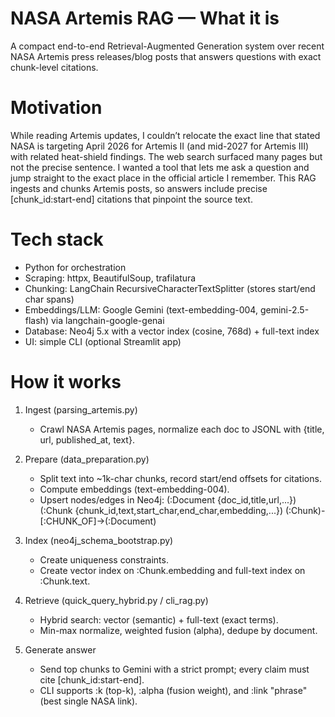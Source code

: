 # NASA Artemis RAG — What it is
 A compact end-to-end Retrieval-Augmented Generation system over recent NASA Artemis
 press releases/blog posts that answers questions with exact chunk-level citations.

# Motivation
 While reading Artemis updates, I couldn’t relocate the exact line that stated
 NASA is targeting April 2026 for Artemis II (and mid-2027 for Artemis III) with
 related heat-shield findings. The web search surfaced many pages but not the precise sentence.
 I wanted a tool that lets me ask a question and jump straight to the exact place
 in the official article I remember. This RAG ingests and chunks Artemis posts,
 so answers include precise [chunk_id:start-end] citations that pinpoint the source text.

# Tech stack
 - Python for orchestration
 - Scraping: httpx, BeautifulSoup, trafilatura
 - Chunking: LangChain RecursiveCharacterTextSplitter (stores start/end char spans)
 - Embeddings/LLM: Google Gemini (text-embedding-004, gemini-2.5-flash) via langchain-google-genai
 - Database: Neo4j 5.x with a vector index (cosine, 768d) + full-text index
 - UI: simple CLI (optional Streamlit app)

# How it works
 1) Ingest (parsing_artemis.py)
    - Crawl NASA Artemis pages, normalize each doc to JSONL with {title, url, published_at, text}.

 2) Prepare (data_preparation.py)
    - Split text into ~1k-char chunks, record start/end offsets for citations.
    - Compute embeddings (text-embedding-004).
    - Upsert nodes/edges in Neo4j:
        (:Document {doc_id,title,url,...})
        (:Chunk {chunk_id,text,start_char,end_char,embedding,...})
        (:Chunk)-[:CHUNK_OF]->(:Document)

 3) Index (neo4j_schema_bootstrap.py)
    - Create uniqueness constraints.
    - Create vector index on :Chunk.embedding and full-text index on :Chunk.text.

 4) Retrieve (quick_query_hybrid.py / cli_rag.py)
    - Hybrid search: vector (semantic) + full-text (exact terms).
    - Min-max normalize, weighted fusion (alpha), dedupe by document.

 5) Generate answer
    - Send top chunks to Gemini with a strict prompt; every claim must cite [chunk_id:start-end].
    - CLI supports :k (top-k), :alpha (fusion weight), and :link "phrase" (best single NASA link).